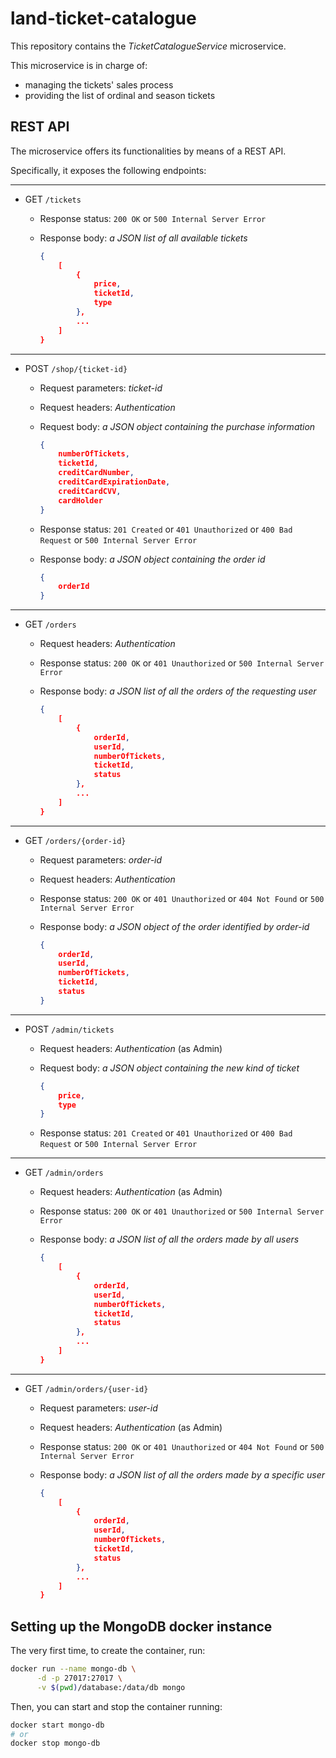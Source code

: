 # land-ticket-catalogue

This repository contains the *TicketCatalogueService* microservice.

This microservice is in charge of:

- managing the tickets' sales process
- providing the list of ordinal and season tickets

## REST API

The microservice offers its functionalities by means of a REST API.

Specifically, it exposes the following endpoints:

---

- GET `/tickets`

  - Response status: `200 OK` or `500 Internal Server Error`
  - Response body: *a JSON list of all available tickets*

    ```json
    {
        [
            {
                price,
                ticketId,
                type
            },
            ...
        ]
    }
    ```

---

- POST `/shop/{ticket-id}`

  - Request parameters: *ticket-id*
  - Request headers: *Authentication*
  - Request body: *a JSON object containing the purchase information*

    ```json
    {
        numberOfTickets,
        ticketId,
        creditCardNumber,
        creditCardExpirationDate,
        creditCardCVV,
        cardHolder
    }
    ```

  - Response status: `201 Created` or `401 Unauthorized` or `400 Bad Request` or `500 Internal Server Error`
  - Response body: *a JSON object containing the order id*

    ```json
    {
        orderId
    }
    ```

---

- GET `/orders`

  - Request headers: *Authentication*
  - Response status: `200 OK` or `401 Unauthorized` or `500 Internal Server Error`
  - Response body: *a JSON list of all the orders of the requesting user*

    ```json
    {
        [
            {
                orderId,
                userId,
                numberOfTickets,
                ticketId,
                status
            },
            ...
        ]
    }
    ```

---

- GET `/orders/{order-id}`

  - Request parameters: *order-id*
  - Request headers: *Authentication*
  - Response status: `200 OK` or `401 Unauthorized` or `404 Not Found` or `500 Internal Server Error`
  - Response body: *a JSON object of the order identified by order-id*

    ```json
    {
        orderId,
        userId,
        numberOfTickets,
        ticketId,
        status
    }
    ```

---

- POST `/admin/tickets`

  - Request headers: *Authentication* (as Admin)
  - Request body: *a JSON object containing the new kind of ticket*

    ```json
    {
        price,
        type
    }
    ```

  - Response status: `201 Created` or `401 Unauthorized` or `400 Bad Request` or `500 Internal Server Error`

---

- GET `/admin/orders`

  - Request headers: *Authentication* (as Admin)
  - Response status: `200 OK` or `401 Unauthorized` or `500 Internal Server Error`
  - Response body: *a JSON list of all the orders made by all users*

    ```json
    {
        [
            {
                orderId,
                userId,
                numberOfTickets,
                ticketId,
                status
            },
            ...
        ]
    }
    ```

---

- GET `/admin/orders/{user-id}`

  - Request parameters: *user-id*
  - Request headers: *Authentication* (as Admin)
  - Response status: `200 OK` or `401 Unauthorized` or `404 Not Found` or `500 Internal Server Error`
  - Response body: *a JSON list of all the orders made by a specific user*

    ```json
    {
        [
            {
                orderId,
                userId,
                numberOfTickets,
                ticketId,
                status
            },
            ...
        ]
    }
    ```

## Setting up the MongoDB docker instance

The very first time, to create the container, run:

```bash
docker run --name mongo-db \
      -d -p 27017:27017 \
      -v $(pwd)/database:/data/db mongo
```

Then, you can start and stop the container running:

```bash
docker start mongo-db
# or
docker stop mongo-db
```
